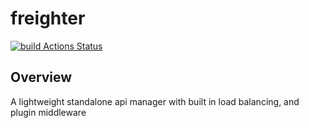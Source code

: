 # freighter

[![build Actions Status](https://github.com/horvatic/freighter/workflows/build/badge.svg)](https://github.com/horvatic/freighter/actions)

## Overview
A lightweight standalone api manager with built in load balancing, and plugin middleware

